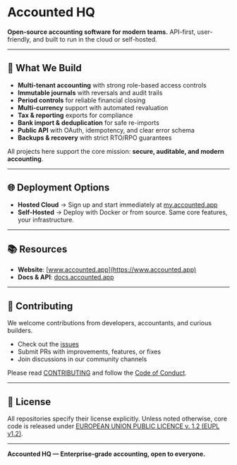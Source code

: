 # Accounted HQ

**Open-source accounting software for modern teams.**
API-first, user-friendly, and built to run in the cloud or self-hosted.

---

## 🚀 What We Build
- **Multi-tenant accounting** with strong role-based access controls
- **Immutable journals** with reversals and audit trails
- **Period controls** for reliable financial closing
- **Multi-currency** support with automated revaluation
- **Tax & reporting** exports for compliance
- **Bank import & deduplication** for safe re-imports
- **Public API** with OAuth, idempotency, and clear error schema
- **Backups & recovery** with strict RTO/RPO guarantees

All projects here support the core mission: **secure, auditable, and modern accounting**.

---

## 🌐 Deployment Options
- **Hosted Cloud** → Sign up and start immediately at [my.accounted.app](https://my.accounted.app)
- **Self-Hosted** → Deploy with Docker or from source. Same core features, your infrastructure.

---

## 📚 Resources
- **Website**: [www.accounted.app](https://www.accounted.app)
- **Docs & API**: [docs.accounted.app](https://docs.accounted.app)

---

## 🤝 Contributing
We welcome contributions from developers, accountants, and curious builders.
- Check out the [issues](https://github.com/accounted-hq)
- Submit PRs with improvements, features, or fixes
- Join discussions in our community channels

Please read [CONTRIBUTING](../CONTRIBUTING.md) and follow the [Code of Conduct](../CODE_OF_CONDUCT.md).

---

## 📄 License
All repositories specify their license explicitly.
Unless noted otherwise, core code is released under [EUROPEAN UNION PUBLIC LICENCE v. 1.2 (EUPL v1.2)](https://interoperable-europe.ec.europa.eu/sites/default/files/custom-page/attachment/2020-03/EUPL-1.2%20EN.txt).


---

**Accounted HQ — Enterprise-grade accounting, open to everyone.**

